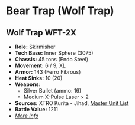 # Bear Trap (Wolf Trap)
## Wolf Trap WFT-2X
- **Role:** Skirmisher
- **Tech Base:** Inner Sphere (3075)
- **Chassis:** 45 tons (Endo Steel)
- **Movement:** 6 / 9, XL
- **Armor:** 143 (Ferro Fibrous)
- **Heat Sinks:** 10 (20)
- **Weapons:**
  - Silver Bullet (ammo: 16)
  - Medium X-Pulse Laser × 2
- **Sources:** XTRO Kurita - Jihad, [Master Unit List](http://masterunitlist.info/Unit/Details/3557/wolf-trap-tora-wft-2x-bear-trap)
- **Battle Value:** 1211
- [*More Info*](wolf_trap/wolf_trap_wft-2x.md)

